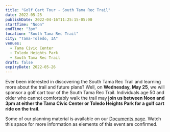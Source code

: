 ```yaml
---
title: "Golf Cart Tour - South Tama Rec Trail"
date: 2022-05-25
publishDate: 2022-04-16T11:25:15-05:00
startTime: "Noon"
endTime: "3pm"
location: "South Tama Rec Trail"
city: "Tama-Toledo, IA"
venues:
  - Tama Civic Center
  - Toledo Heights Park
  - South Tama Rec Trail
draft: false
expiryDate: 2022-05-26
---
```


Ever been interested in discovering the South Tama Rec Trail and learning more about the trail and future plans?  Well, on **Wednesday, May 25**, we will sponsor a golf cart tour of the South Tama Rec Trail.  Individuals age 50 and older who cannot comfortably walk the trail may **join us between Noon and 3pm at either the Tama Civic Center or Toledo Heights Park for a golf cart ride on the trail**.

Some of our planning material is available on our [Documents page](./document). Watch this space for more information as elements of this event are confirmed.



   
 
